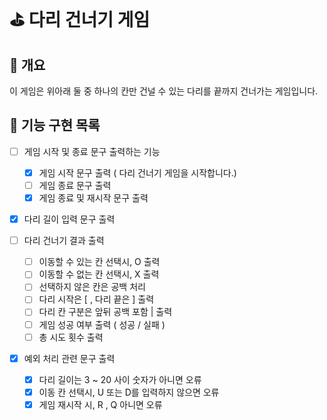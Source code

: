 # ⛳️ 다리 건너기 게임

## 🎱 개요

이 게임은 위아래 둘 중 하나의 칸만 건널 수 있는 다리를 끝까지 건너가는 게임입니다.

## 🎒 기능 구현 목록

- [ ] 게임 시작 및 종료 문구 출력하는 기능

  - [x] 게임 시작 문구 출력 ( 다리 건너기 게임을 시작합니다.)
  - [ ] 게임 종료 문구 출력
  - [x] 게임 종료 및 재시작 문구 출력

- [x] 다리 길이 입력 문구 출력
- [ ] 다리 건너기 결과 출력

  - [ ] 이동할 수 있는 칸 선택시, O 출력
  - [ ] 이동할 수 없는 칸 선택시, X 출력
  - [ ] 선택하지 않은 칸은 공백 처리
  - [ ] 다리 시작은 [ , 다리 끝은 ] 출력
  - [ ] 다리 칸 구분은 앞뒤 공백 포함 | 출력
  - [ ] 게임 성공 여부 출력 ( 성공 / 실패 )
  - [ ] 총 시도 횟수 출력

- [x] 예외 처리 관련 문구 출력
  - [x] 다리 길이는 3 ~ 20 사이 숫자가 아니면 오류
  - [x] 이동 칸 선택시, U 또는 D를 입력하지 않으면 오류
  - [x] 게임 재시작 시, R , Q 아니면 오류

